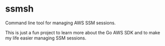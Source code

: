 # ssmsh
Command line tool for managing AWS SSM sessions.

This is just a fun project to learn more about the Go AWS SDK and to make my life easier managing SSM sessions.
